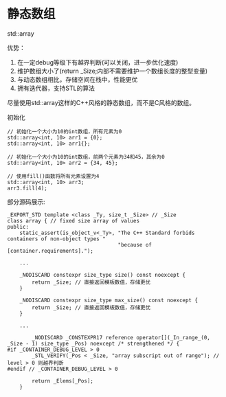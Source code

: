 # 静态数组

std::array


优势：
1. 在一定debug等级下有越界判断(可以关闭，进一步优化速度)
2. 维护数组大小了(return _Size;内部不需要维护一个数组长度的整型变量)
3. 与动态数组相比，存储空间在栈中，性能更优
4. 拥有迭代器，支持STL的算法

尽量使用std::array这样的C++风格的静态数组，而不是C风格的数组。

初始化
```
// 初始化一个大小为10的int数组，所有元素为0
std::array<int, 10> arr1 = {0};
std::array<int, 10> arr1{};

// 初始化一个大小为10的int数组，前两个元素为34和45，其余为0
std::array<int, 10> arr2 = {34, 45};

// 使用fill()函数将所有元素设置为4
std::array<int, 10> arr3;
arr3.fill(4);
```

部分源码展示:
```
_EXPORT_STD template <class _Ty, size_t _Size> // _Size
class array { // fixed size array of values
public:
    static_assert(is_object_v<_Ty>, "The C++ Standard forbids containers of non-object types "
                                    "because of [container.requirements].");

    ...

    _NODISCARD constexpr size_type size() const noexcept {
        return _Size; // 直接返回模板数值，存储更优
    }

    _NODISCARD constexpr size_type max_size() const noexcept {
        return _Size; // 直接返回模板数值，存储更优
    }

    ...

        _NODISCARD _CONSTEXPR17 reference operator[](_In_range_(0, _Size - 1) size_type _Pos) noexcept /* strengthened */ {
#if _CONTAINER_DEBUG_LEVEL > 0
        _STL_VERIFY(_Pos < _Size, "array subscript out of range"); // level > 0 则越界判断
#endif // _CONTAINER_DEBUG_LEVEL > 0

        return _Elems[_Pos];
    }
```
